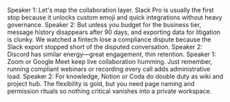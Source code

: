 Speaker 1: Let's map the collaboration layer. Slack Pro is usually the first stop because it unlocks custom emoji and quick
integrations without heavy governance.
Speaker 2: But unless you budget for the business tier, message history disappears after 90 days, and exporting data for
litigation is clunky. We watched a fintech lose a compliance dispute because the Slack export stopped short of the disputed conversation.
Speaker 2: Discord has similar energy—great engagement, thin retention.
Speaker 1: Zoom or Google Meet keep live collaboration humming. Just remember, running compliant webinars or recording every call
adds administrative load.
Speaker 2: For knowledge, Notion or Coda do double duty as wiki and project hub. The flexibility is gold, but you need page naming
and permission rituals so nothing critical vanishes into a private workspace.
